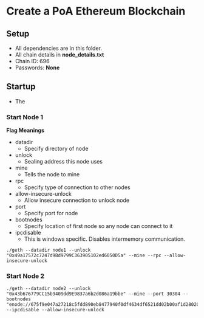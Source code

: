 # Create a PoA Ethereum Blockchain

## Setup

- All dependencies are in this folder.
- All chain details in **node_details.txt**
- Chain ID: 696
- Passwords: **None**

## Startup

- The 

### Start Node 1

**Flag Meanings**

- datadir
  - Specify directory of node
- unlock
  - Sealing address this node uses
- mine
  - Tells the node to mine
- rpc
  - Specify type of connection to other nodes
- allow-insecure-unlock
  - Allow insecure connection to unlock node
- port
  - Specify port for node
- bootnodes
  - Specify location of first node so any node can connect to it
- ipcdisable
  - This is windows specific. Disables intermemory communication.

```
./geth --datadir node1 --unlock "0x49a17572c7247d9Bd9799C363905102ed6050D5a" --mine --rpc --allow-insecure-unlock
```

### Start Node 2
```
./geth --datadir node2 --unlock "0x43b676779CC15b9409dd9E9837a6b2d086a19bbe" --mine --port 30304 --bootnodes "enode://675f9e047a27218c5fdd890eb8477940f0df4634df6521dd02b00af1d28020bfaed6de6d4f37c58450b60d099c9ad865f91bd69a29f4b817cb830c6318459705@127.0.0.1:30303" --ipcdisable --allow-insecure-unlock
```
